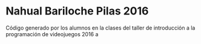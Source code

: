 ﻿# Nahual Bariloche Pilas 2016

Código generado por los alumnos en la clases del taller de introducción a la programación de videojuegos 2016
a